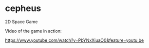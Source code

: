 # cepheus
2D Space Game


Video of the game in action:

https://www.youtube.com/watch?v=PbYNxXiuaO0&feature=youtu.be
